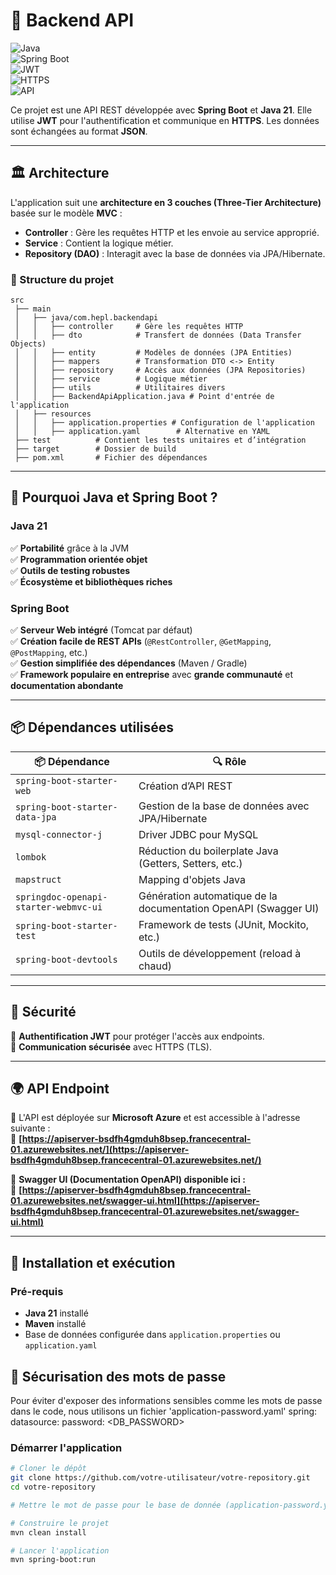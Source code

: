 # 📌 Backend API  

![Java](https://img.shields.io/badge/Java-21-blue?style=flat&logo=java)  
![Spring Boot](https://img.shields.io/badge/Spring%20Boot-3.x-green?style=flat&logo=spring)  
![JWT](https://img.shields.io/badge/Auth-JWT-orange?style=flat&logo=jsonwebtokens)  
![HTTPS](https://img.shields.io/badge/Security-HTTPS-blue?style=flat&logo=lock)  
![API](https://img.shields.io/badge/API-RESTful-lightgrey?style=flat)  

Ce projet est une API REST développée avec **Spring Boot** et **Java 21**. Elle utilise **JWT** pour l'authentification et communique en **HTTPS**. Les données sont échangées au format **JSON**.

---

## 🏛️ Architecture  

L'application suit une **architecture en 3 couches (Three-Tier Architecture)** basée sur le modèle **MVC** :  

- **Controller** : Gère les requêtes HTTP et les envoie au service approprié.  
- **Service** : Contient la logique métier.  
- **Repository (DAO)** : Interagit avec la base de données via JPA/Hibernate.  

### 📂 Structure du projet  

```plaintext
src
 ├── main
 │   ├── java/com.hepl.backendapi
 │   │   ├── controller     # Gère les requêtes HTTP
 │   │   ├── dto            # Transfert de données (Data Transfer Objects)
 │   │   ├── entity         # Modèles de données (JPA Entities)
 │   │   ├── mappers        # Transformation DTO <-> Entity
 │   │   ├── repository     # Accès aux données (JPA Repositories)
 │   │   ├── service        # Logique métier
 │   │   ├── utils          # Utilitaires divers
 │   │   ├── BackendApiApplication.java # Point d'entrée de l'application
 │   ├── resources
 │   │   ├── application.properties # Configuration de l'application
 │   │   ├── application.yaml        # Alternative en YAML
 ├── test          # Contient les tests unitaires et d’intégration
 ├── target        # Dossier de build
 ├── pom.xml       # Fichier des dépendances
```
---

## 🚀 Pourquoi Java et Spring Boot ?  

### **Java 21**  
✅ **Portabilité** grâce à la JVM  
✅ **Programmation orientée objet**  
✅ **Outils de testing robustes**  
✅ **Écosystème et bibliothèques riches**  

### **Spring Boot**  
✅ **Serveur Web intégré** (Tomcat par défaut)  
✅ **Création facile de REST APIs** (`@RestController`, `@GetMapping`, `@PostMapping`, etc.)  
✅ **Gestion simplifiée des dépendances** (Maven / Gradle)  
✅ **Framework populaire en entreprise** avec **grande communauté** et **documentation abondante**  

---

## 📦 Dépendances utilisées
 
| 📦 Dépendance | 🔍 Rôle |
|--------------|--------|
| `spring-boot-starter-web` | Création d’API REST |
| `spring-boot-starter-data-jpa` | Gestion de la base de données avec JPA/Hibernate |
| `mysql-connector-j` | Driver JDBC pour MySQL |
| `lombok` | Réduction du boilerplate Java (Getters, Setters, etc.) |
| `mapstruct` | Mapping d'objets Java |
| `springdoc-openapi-starter-webmvc-ui` | Génération automatique de la documentation OpenAPI (Swagger UI) |
| `spring-boot-starter-test` | Framework de tests (JUnit, Mockito, etc.) |
| `spring-boot-devtools` | Outils de développement (reload à chaud) |

---


## 🔐 Sécurité  

🔹 **Authentification JWT** pour protéger l'accès aux endpoints.  
🔹 **Communication sécurisée** avec HTTPS (TLS).  

---

## 🌍 API Endpoint  

🚀 L'API est déployée sur **Microsoft Azure** et est accessible à l'adresse suivante :  
🔗 **[https://apiserver-bsdfh4gmduh8bsep.francecentral-01.azurewebsites.net/](https://apiserver-bsdfh4gmduh8bsep.francecentral-01.azurewebsites.net/)**  

📜 **Swagger UI (Documentation OpenAPI) disponible ici :**  
🔗 **[https://apiserver-bsdfh4gmduh8bsep.francecentral-01.azurewebsites.net/swagger-ui.html](https://apiserver-bsdfh4gmduh8bsep.francecentral-01.azurewebsites.net/swagger-ui.html)**  

---

## 🚀 Installation et exécution  

### **Pré-requis**  
- **Java 21** installé  
- **Maven** installé  
- Base de données configurée dans `application.properties` ou `application.yaml`  

## 🔑 Sécurisation des mots de passe

Pour éviter d'exposer des informations sensibles comme les mots de passe dans le code, nous utilisons un fichier 'application-password.yaml'
spring:
   datasource:
      password: <DB_PASSWORD>


### **Démarrer l'application**  
```bash
# Cloner le dépôt
git clone https://github.com/votre-utilisateur/votre-repository.git
cd votre-repository

# Mettre le mot de passe pour le base de donnée (application-password.yaml)

# Construire le projet
mvn clean install

# Lancer l'application
mvn spring-boot:run
```

